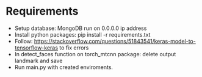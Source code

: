  # Requirements
- Setup database: MongoDB run on 0.0.0.0 ip address
- Install python packages: pip install -r requirements.txt
- Follow: https://stackoverflow.com/questions/51843541/keras-model-to-tensorflow-keras to fix errors
- In detect_faces function on torch_mtcnn package: delete output landmark and save
- Run main.py with created enviroments.
